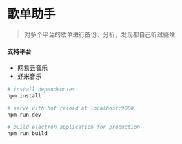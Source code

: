 # 歌单助手

> 对多个平台的歌单进行备份、分析，发现都自己听过些啥

#### 支持平台
- 网易云音乐
- 虾米音乐

``` bash
# install dependencies
npm install

# serve with hot reload at localhost:9080
npm run dev

# build electron application for production
npm run build


```


